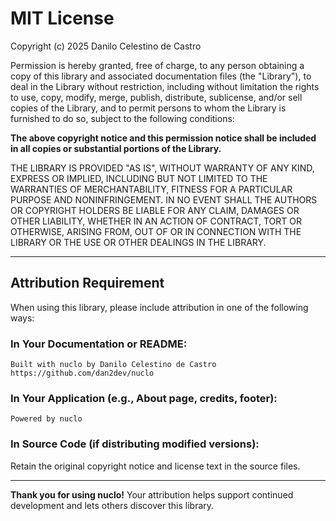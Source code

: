 # MIT License

Copyright (c) 2025 Danilo Celestino de Castro

Permission is hereby granted, free of charge, to any person obtaining a copy
of this library and associated documentation files (the "Library"), to deal
in the Library without restriction, including without limitation the rights
to use, copy, modify, merge, publish, distribute, sublicense, and/or sell
copies of the Library, and to permit persons to whom the Library is
furnished to do so, subject to the following conditions:

**The above copyright notice and this permission notice shall be included in all
copies or substantial portions of the Library.**

THE LIBRARY IS PROVIDED "AS IS", WITHOUT WARRANTY OF ANY KIND, EXPRESS OR
IMPLIED, INCLUDING BUT NOT LIMITED TO THE WARRANTIES OF MERCHANTABILITY,
FITNESS FOR A PARTICULAR PURPOSE AND NONINFRINGEMENT. IN NO EVENT SHALL THE
AUTHORS OR COPYRIGHT HOLDERS BE LIABLE FOR ANY CLAIM, DAMAGES OR OTHER
LIABILITY, WHETHER IN AN ACTION OF CONTRACT, TORT OR OTHERWISE, ARISING FROM,
OUT OF OR IN CONNECTION WITH THE LIBRARY OR THE USE OR OTHER DEALINGS IN THE
LIBRARY.

---

## Attribution Requirement

When using this library, please include attribution in one of the following ways:

### In Your Documentation or README:
```
Built with nuclo by Danilo Celestino de Castro
https://github.com/dan2dev/nuclo
```

### In Your Application (e.g., About page, credits, footer):
```
Powered by nuclo
```

### In Source Code (if distributing modified versions):
Retain the original copyright notice and license text in the source files.

---

**Thank you for using nuclo!** Your attribution helps support continued development and lets others discover this library.
